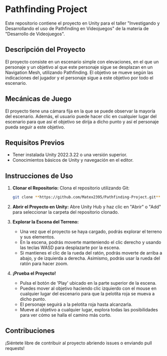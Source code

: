   # Pathfinding Project

Este repositorio contiene el proyecto en Unity para el taller "Investigando y Desarrollando el uso de Pathfinding en Videojuegos" de la materia de "Desarrollo de Videojuegos".

## Descripción del Proyecto
El proyecto consiste en un escenario simple con elevaciones, en el que un personaje y un objetivo al que este personaje sigue se desplazan en un Navigation Mesh, utilizando Pathfinding. 
El objetivo se mueve según las indicaciones del jugador y el personaje sigue a este objetivo por todo el escenario.

## Mecánicas de Juego
El proyecto tiene una cámara fija en la que se puede observar la mayoría del escenario. Además, el usuario puede hacer clic en cualquier lugar del escenario para que así el objetivo se dirija a dicho punto y así el 
personaje pueda seguir a este objetivo.

## Requisitos Previos

- Tener instalada Unity 2022.3.22 o una versión superior. 
- Conocimientos básicos de Unity y navegación en el editor.

## Instrucciones de Uso

1. **Clonar el Repositorio:** Clona el repositorio utilizando Git:

    ```bash
    git clone **https://github.com/Matex2395/Pathfinding-Project.git**
    ```

2. **Abrir el Proyecto en Unity:** Abre Unity Hub y haz clic en "Abrir" o "Add" para seleccionar la carpeta del repositorio clonado.

3. **Explorar la Escena del Terreno:**

    - Una vez que el proyecto se haya cargado, podrás explorar el terreno y sus elementos.
    - En la escena, podrás moverte manteniendo el clic derecho y usando las teclas WASD para desplazarte por la escena.
    - Si mantienes el clic de la rueda del ratón, podrás moverte de arriba a abajo, y de izquierda a derecha. Asimismo, podrás usar la rueda del ratón para hacer zoom.

4. **¡Prueba el Proyecto!**

   - Pulsa el botón de 'Play' ubicado en la parte superior de la escena.
   - Puedes mover al objetivo haciendo clic izquierdo con el mouse en cualquier lugar del escenario para que la pelotita roja se mueva a dicho punto. 
   - El personaje seguirá a la pelotita roja hasta alcanzarla.
   - Mueve al objetivo a cualquier lugar, explora todas las posibilidades para ver cómo se halla el camino más corto.

## Contribuciones

¡Siéntete libre de contribuir al proyecto abriendo issues o enviando pull requests!
